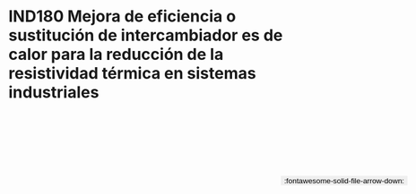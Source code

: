 
# IND180  Mejora de eficiencia o sustitución de intercambiador es de calor para la reducción de la resistividad térmica en sistemas industriales

<a href='../IND180  Mejora de eficiencia o sustitución de intercambiador es de calor para la reducción de la resistividad térmica en sistemas industriales.pdf' download>
<button class='md-button -primary' 
id='download-btn' style="position: fixed; top: 10%; right: 20px; 
        transform: translateY(-50%); z-index: 1000;  border: none; ">
:fontawesome-solid-file-arrow-down: 
</button>
</a>

<div 
    id='../IND180  Mejora de eficiencia o sustitución de intercambiador es de calor para la reducción de la resistividad térmica en sistemas industriales.pdf' 
    data-pdf-url='../IND180  Mejora de eficiencia o sustitución de intercambiador es de calor para la reducción de la resistividad térmica en sistemas industriales.pdf'
    style=' width: 100%; height: auto;overflow: auto;'>
</div>

